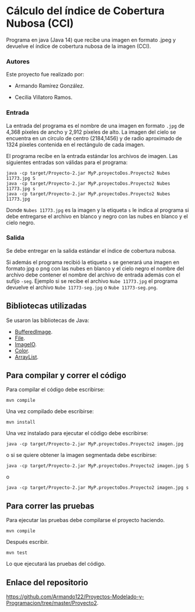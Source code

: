 # Cálculo del índice de Cobertura Nubosa (CCI)

Programa en java (Java 14) que recibe una imagen en formato .jpeg y devuelve el índice de cobertura nubosa de la imagen (CCI).

### Autores

Este proyecto fue realizado por:

* Armando Ramírez González.

* Cecilia Villatoro Ramos.

### Entrada

La entrada del programa es el nombre de una imagen en formato `.jpg` de 4,368 píxeles de ancho y 2,912 píxeles de alto. La imagen del cielo se encuentra en un círculo de centro (2184,1456) y de radio aproximado de 1324 píxeles contenida en el rectángulo de cada imagen.

El programa recibe en la entrada estándar los archivos de imagen. Las siguientes entradas son válidas para el programa:

```
java -cp target/Proyecto-2.jar MyP.proyectoDos.Proyecto2 Nubes 11773.jpg S
java -cp target/Proyecto-2.jar MyP.proyectoDos.Proyecto2 Nubes 11773.jpg s
java -cp target/Proyecto-2.jar MyP.proyectoDos.Proyecto2 Nubes 11773.jpg
```

Donde `Nubes 11773.jpg` es la imagen y la etiqueta `s` le indica al programa si debe entregarse el archivo en blanco y negro con las nubes en blanco y el cielo negro.

### Salida

Se debe entregar en la salida estándar el índice de cobertura nubosa.

Si además el programa recibió la etiqueta `s` se generará una imagen en formato jpg o png con las nubes en blanco y el cielo negro el nombre del archivo debe contener el nombre del archivo de entrada además con el sufijo `-seg`. Ejemplo si se recibe el archivo `Nube 11773.jpg` el programa devuelve el archivo `Nube 11773-seg.jpg` o `Nube 11773-seg.png`.

## Bibliotecas utilizadas

Se usaron las bibliotecas de Java:

* [BufferedImage](https://docs.oracle.com/javase/7/docs/api/java/awt/image/BufferedImage.html).
* [File](https://docs.oracle.com/javase/7/docs/api/java/io/File.html).
* [ImageIO](https://docs.oracle.com/javase/7/docs/api/javax/imageio/ImageIO.html).
* [Color](https://docs.oracle.com/javase/7/docs/api/java/awt/Color.html).
* [ArrayList](https://docs.oracle.com/javase/8/docs/api/java/util/ArrayList.html).

## Para compilar y correr el código

Para compilar el código debe escribirse:

```
mvn compile
```

Una vez compilado debe escribirse:

```
mvn install
```

Una vez instalado para ejecutar el código debe escribirse:

```
java -cp target/Proyecto-2.jar MyP.proyectoDos.Proyecto2 imagen.jpg
```

o si se quiere obtener la imagen segmentada debe escribirse:

```
java -cp target/Proyecto-2.jar MyP.proyectoDos.Proyecto2 imagen.jpg S
```

o

```
java -cp target/Proyecto-2.jar MyP.proyectoDos.Proyecto2 imagen.jpg s
```

## Para correr las pruebas

Para ejecutar las pruebas debe compilarse el proyecto haciendo.

```
mvn compile
```

Después escribir.

```
mvn test
```

Lo que ejecutará las pruebas del código.

## Enlace del repositorio

https://github.com/Armando122/Proyectos-Modelado-y-Programacion/tree/master/Proyecto2.



